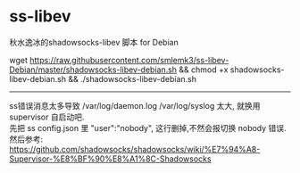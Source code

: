 # ss-libev
秋水逸冰的shadowsocks-libev 脚本 for Debian

wget https://raw.githubusercontent.com/smlemk3/ss-libev-Debian/master/shadowsocks-libev-debian.sh && chmod +x shadowsocks-libev-debian.sh && ./shadowsocks-libev-debian.sh

----------------------------------------
ss错误消息太多导致 /var/log/daemon.log /var/log/syslog 太大, 就换用supervisor 自启动吧.</br>
先把 ss config.json 里 "user":"nobody", 这行删掉,不然会报切换 nobody 错误.</br>
然后参考:</br>
https://github.com/shadowsocks/shadowsocks/wiki/%E7%94%A8-Supervisor-%E8%BF%90%E8%A1%8C-Shadowsocks



